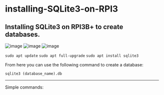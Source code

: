 # installing-SQLite3-on-RPI3
Installing SQLite3 on RPI3B+ to create databases.
---
 ![image](https://user-images.githubusercontent.com/124895858/218455802-716a5a77-6549-46c2-bc0b-c85d15668271.png)
 ![image](https://user-images.githubusercontent.com/124895858/218455872-c4d21f2b-71a0-4248-9b8d-59d6662ff67b.png)
 ![image](https://user-images.githubusercontent.com/124895858/218456027-b48cbaa1-31eb-4938-b08f-9e2b044d60f2.png)

`sudo apt update`
`sudo apt full-upgrade`
`sudo apt install sqlite3`

From here you can use the following command to create a database:

`sqlite3 (database_name).db`

---
Simple commands:
